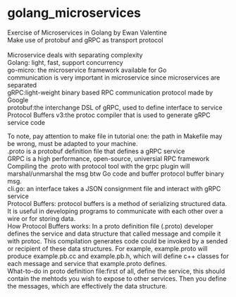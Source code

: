 # golang_microservices
Exercise of Microservices in Golang by Ewan Valentine<br/> 
Make use of protobuf and gRPC as transport protocol<br/>  
Microservice deals with separating complexity<br/> 
Golang: light, fast, support concurrency<br/> 
go-micro: the microservice framework available for Go<br/> 
communication is very important in microservice since microservices are separated<br/> 
gRPC:light-weight binary based RPC communication protocol made by Google<br/> 
protobuf:the interchange DSL of gRPC, used to define interface to service<br/> 
Protocol Buffers v3:the protoc compiler that is used to generate gRPC service code<br/> 

To note, pay attention to make file in tutorial one: the path in Makefile may be wrong, must be adapted to your machine.<br/> 
.proto is a protobuf definition file that defines a gRPC service<br/> 
GRPC is a high performance, open-source, universial RPC framework<br/> 
Compiling the .proto with protocol tool with the grpc plugin will marshal/unmarshal the msg btw Go code and buffer protocol buffer binary msg.<br/> 
cli.go: an interface takes a JSON consignment file and interact with gRPC service<br/> 
Protocol Buffers: protocol buffers is a method of serializing structured data. It is useful in developing programs to communicate with each other over a wire or for storing data.<br/> 
How Protocol Buffers works: In a proto definition file (.proto) developer defines the service and data structure that called message and compile it with protoc. This compilation generates code could be invoked by a sended or recipient of these data structures. For example, example.proto will produce example.pb.cc and example.pb.h, which will define c++ classes for each message and service that example.proto defines.<br/> 
What-to-do in proto definition file:first of all, define the service, this should contain the mehtods you wish to expose to other services. Then you define the messages, which are effectively the data structure.
 

